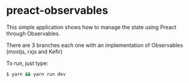 # preact-observables

This simple application shows how to manage the state using Preact through Observables.

There are 3 branches each one with an implementation of Observables (mostjs, rxjs and Kefir)

To run, just type: 
```bash
$ yarn && yarn run dev
```
